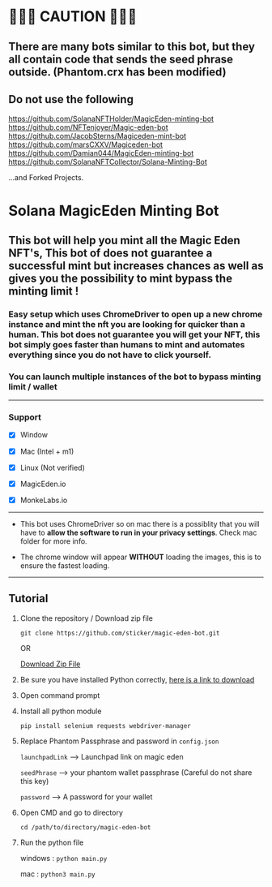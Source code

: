 # 🚨🚨🚨 CAUTION 🚨🚨🚨

## There are many bots similar to this bot, but they all contain code that sends the seed phrase outside. (Phantom.crx has been modified)

## Do not use the following

https://github.com/SolanaNFTHolder/MagicEden-minting-bot
https://github.com/NFTenjoyer/Magic-eden-bot
https://github.com/JacobSterns/Magiceden-mint-bot
https://github.com/marsCXXV/Magiceden-bot
https://github.com/Damian044/MagicEden-minting-bot
https://github.com/SolanaNFTCollector/Solana-Minting-Bot

...and Forked Projects.

# Solana MagicEden Minting Bot

## This bot will help you mint all the Magic Eden NFT's, This bot of does not guarantee a successful mint but increases chances as well as gives you the possibility to mint bypass the minting limit !

### Easy setup which uses ChromeDriver to open up a new chrome instance and mint the nft you are looking for quicker than a human. This bot does not guarantee you will get your NFT, this bot simply goes faster than humans to mint and automates everything since you do not have to click yourself.

### You can launch multiple instances of the bot to bypass minting limit / wallet

---

### Support

-   [x] Window
-   [x] Mac (Intel + m1)
-   [x] Linux (Not verified)

-   [x] MagicEden.io
-   [x] MonkeLabs.io

---

-   This bot uses ChromeDriver so on mac there is a possiblity that you will have to **allow the software to run in your privacy settings**. Check mac folder for more info.

-   The chrome window will appear **WITHOUT** loading the images, this is to ensure the fastest loading.

---

## Tutorial

1. Clone the repository / Download zip file

    `git clone https://github.com/sticker/magic-eden-bot.git`

    OR

    [Download Zip File](https://github.com/sticker/magic-eden-bot/archive/refs/heads/main.zip)
    

2. Be sure you have installed Python correctly, [here is a link to download](https://www.python.org/downloads/)

2. Open command prompt

3. Install all python module

   `pip install selenium requests webdriver-manager`

4. Replace Phantom Passphrase and password in `config.json`

    `launchpadLink` --> Launchpad link on magic eden

    `seedPhrase` --> your phantom wallet passphrase (Careful do not share this key)

    `password` --> A password for your wallet

5. Open CMD and go to directory

    `cd /path/to/directory/magic-eden-bot`

6. Run the python file

    windows : `python main.py`

    mac : `python3 main.py`
